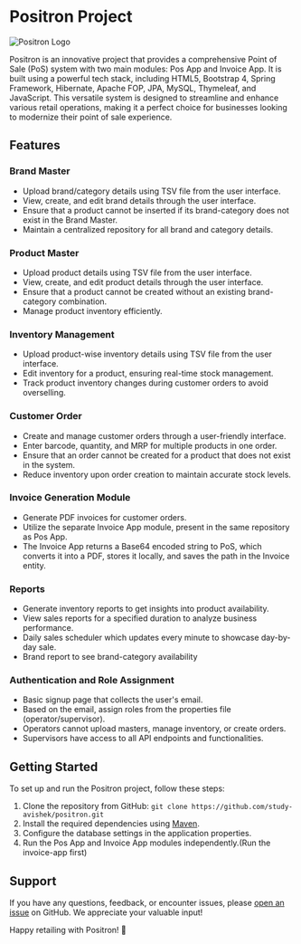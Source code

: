 # Positron Project

![Positron Logo](https://pbs.twimg.com/profile_images/1547835647678763009/qv8i9vDR_400x400.jpg)

Positron is an innovative project that provides a comprehensive Point of Sale (PoS) system with two main modules: Pos App and Invoice App. It is built using a powerful tech stack, including HTML5, Bootstrap 4, Spring Framework, Hibernate, Apache FOP, JPA, MySQL, Thymeleaf, and JavaScript. This versatile system is designed to streamline and enhance various retail operations, making it a perfect choice for businesses looking to modernize their point of sale experience.

## Features

### Brand Master

- Upload brand/category details using TSV file from the user interface.
- View, create, and edit brand details through the user interface.
- Ensure that a product cannot be inserted if its brand-category does not exist in the Brand Master.
- Maintain a centralized repository for all brand and category details.

### Product Master

- Upload product details using TSV file from the user interface.
- View, create, and edit product details through the user interface.
- Ensure that a product cannot be created without an existing brand-category combination.
- Manage product inventory efficiently.

### Inventory Management

- Upload product-wise inventory details using TSV file from the user interface.
- Edit inventory for a product, ensuring real-time stock management.
- Track product inventory changes during customer orders to avoid overselling.

### Customer Order

- Create and manage customer orders through a user-friendly interface.
- Enter barcode, quantity, and MRP for multiple products in one order.
- Ensure that an order cannot be created for a product that does not exist in the system.
- Reduce inventory upon order creation to maintain accurate stock levels.

### Invoice Generation Module

- Generate PDF invoices for customer orders.
- Utilize the separate Invoice App module, present in the same repository as Pos App.
- The Invoice App returns a Base64 encoded string to PoS, which converts it into a PDF, stores it locally, and saves the path in the Invoice entity.

### Reports

- Generate inventory reports to get insights into product availability.
- View sales reports for a specified duration to analyze business performance.
- Daily sales scheduler which updates every minute to showcase day-by-day sale.
- Brand report to see brand-category availability

### Authentication and Role Assignment

- Basic signup page that collects the user's email.
- Based on the email, assign roles from the properties file (operator/supervisor).
- Operators cannot upload masters, manage inventory, or create orders.
- Supervisors have access to all API endpoints and functionalities.

## Getting Started

To set up and run the Positron project, follow these steps:

1. Clone the repository from GitHub: `git clone https://github.com/study-avishek/positron.git`
2. Install the required dependencies using [Maven](https://maven.apache.org/).
3. Configure the database settings in the application properties.
4. Run the Pos App and Invoice App modules independently.(Run the invoice-app first)

## Support

If you have any questions, feedback, or encounter issues, please [open an issue](https://github.com/study-avishek/positron/issues) on GitHub. We appreciate your valuable input!

Happy retailing with Positron! 🚀
